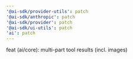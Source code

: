```yaml
---
'@ai-sdk/provider-utils': patch
'@ai-sdk/anthropic': patch
'@ai-sdk/provider': patch
'@ai-sdk/ui-utils': patch
'ai': patch
---
```


feat (ai/core): multi-part tool results (incl. images)
